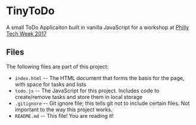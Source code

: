 # TinyToDo

A small ToDo Applicaiton built in vanilla JavaScript for a workshop at [Philly Tech Week 2017](http://2017.phillytechweek.com/events/dev_workshops)

## Files

The following files are part of this project:

- `index.html` -- The HTML document that forms the basis for the page, with space for tasks and lists
- `todo.js` -- The JavaScript for this project. Includes code to create/remove tasks and store them in local storage
- `.gitignore` -- Git ignore file; this tells git not to include certain files. Not important to the way this project works.
- `README.md` -- This file! You are reading it!
